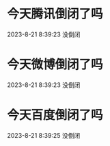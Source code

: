 # 今天腾讯倒闭了吗

2023-8-21 8:39:23 没倒闭

# 今天微博倒闭了吗

2023-8-21 8:39:23 没倒闭

# 今天百度倒闭了吗

2023-8-21 8:39:25 没倒闭

